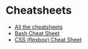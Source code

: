 # Cheatsheets

* [All the cheatsheets](http://overapi.com)
* [Bash Cheat Sheet](https://github.com/rafalchmiel/bash-cheat-sheet)
* [CSS (flexbox) Cheat Sheet](http://www.sketchingwithcss.com/samplechapter/cheatsheet.html)
